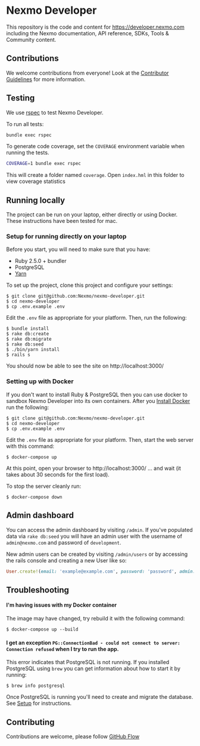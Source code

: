 # Nexmo Developer

This repository is the code and content for <https://developer.nexmo.com> including the Nexmo documentation, API reference, SDKs, Tools & Community content.

## Contributions

We welcome contributions from everyone! Look at the [Contributor Guidelines](CONTRIBUTING.md) for more information.

## Testing

We use [rspec](http://rspec.info/) to test Nexmo Developer.

To run all tests:

```bash
bundle exec rspec
```

To generate code coverage, set the `COVERAGE` environment variable when running the tests.

```bash
COVERAGE=1 bundle exec rspec
```

This will create a folder named `coverage`. Open `index.hml` in this folder to view coverage statistics

## Running locally

The project can be run on your laptop, either directly or using Docker. These instructions have been tested for mac.

### Setup for running directly on your laptop

Before you start, you will need to make sure that you have:

- Ruby 2.5.0 + bundler
- PostgreSQL
- [Yarn](https://yarnpkg.com/en/docs/install)

To set up the project, clone this project and configure your settings:

```
$ git clone git@github.com:Nexmo/nexmo-developer.git
$ cd nexmo-developer
$ cp .env.example .env
```

Edit the `.env` file as appropriate for your platform.  Then, run the following:

```
$ bundle install
$ rake db:create
$ rake db:migrate
$ rake db:seed
$ ./bin/yarn install
$ rails s
```

You should now be able to see the site on http://localhost:3000/

### Setting up with Docker

If you don't want to install Ruby & PostgreSQL then you can use docker to sandbox Nexmo Developer into its own containers. After you [Install Docker](https://docs.docker.com/engine/installation/) run the following:

```
$ git clone git@github.com:Nexmo/nexmo-developer.git
$ cd nexmo-developer
$ cp .env.example .env
```

Edit the `.env` file as appropriate for your platform.  Then, start the web server with this command:

```
$ docker-compose up
```

At this point, open your browser to http://localhost:3000/ ... and wait (it takes about 30 seconds for the first load).

To stop the server cleanly run:

```
$ docker-compose down
```

## Admin dashboard

You can access the admin dashboard by visiting `/admin`. If you've populated data via `rake db:seed` you will have an admin user with the username of `admin@nexmo.com` and password of `development`.

New admin users can be created by visiting `/admin/users` or by accessing the rails console and creating a new User like so:

```ruby
User.create!(email: 'example@example.com', password: 'password', admin: true)
```

## Troubleshooting

#### I'm having issues with my Docker container

The image may have changed, try rebuild it with the following command:

```
$ docker-compose up --build
```

#### I get an exception `PG::ConnectionBad - could not connect to server: Connection refused` when I try to run the app.

This error indicates that PostgreSQL is not running. If you installed PostgreSQL using `brew` you can get information about how to start it by running:

```
$ brew info postgresql
```

Once PostgreSQL is running you'll need to create and migrate the database. See [Setup](#Setup) for instructions.

## Contributing

Contributions are welcome, please follow [GitHub Flow](https://guides.github.com/introduction/flow/index.html)

